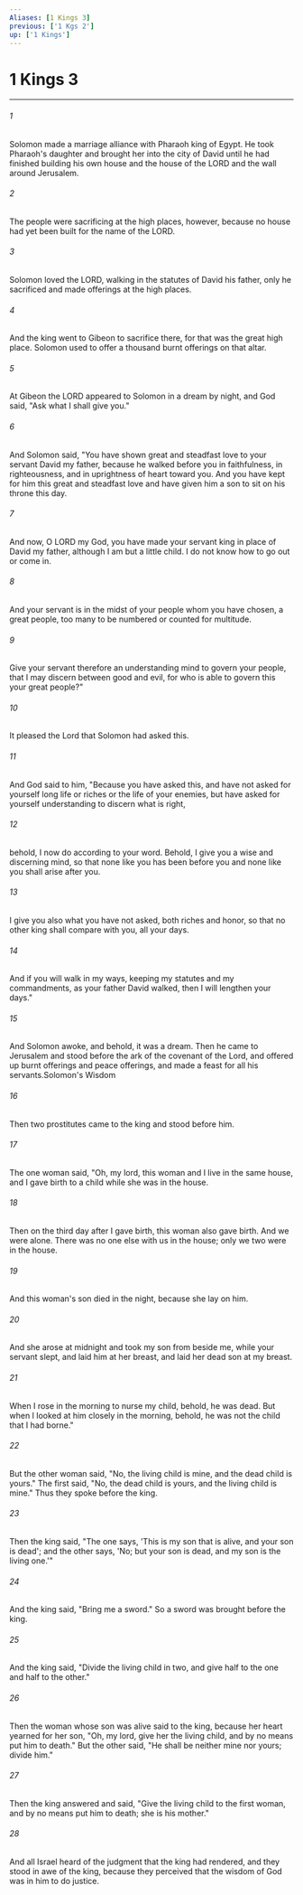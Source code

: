 ```yaml
---
Aliases: [1 Kings 3]
previous: ['1 Kgs 2']
up: ['1 Kings']
---
```

# 1 Kings 3

***

 

###### 1 
Solomon made a marriage alliance with Pharaoh king of Egypt. He took Pharaoh's daughter and brought her into the city of David until he had finished building his own house and the house of the LORD and the wall around Jerusalem. 
 

###### 2 
The people were sacrificing at the high places, however, because no house had yet been built for the name of the LORD.
 
 

###### 3 
Solomon loved the LORD, walking in the statutes of David his father, only he sacrificed and made offerings at the high places. 
 

###### 4 
And the king went to Gibeon to sacrifice there, for that was the great high place. Solomon used to offer a thousand burnt offerings on that altar. 
 

###### 5 
At Gibeon the LORD appeared to Solomon in a dream by night, and God said, "Ask what I shall give you." 
 

###### 6 
And Solomon said, "You have shown great and steadfast love to your servant David my father, because he walked before you in faithfulness, in righteousness, and in uprightness of heart toward you. And you have kept for him this great and steadfast love and have given him a son to sit on his throne this day. 
 

###### 7 
And now, O LORD my God, you have made your servant king in place of David my father, although I am but a little child. I do not know how to go out or come in. 
 

###### 8 
And your servant is in the midst of your people whom you have chosen, a great people, too many to be numbered or counted for multitude. 
 

###### 9 
Give your servant therefore an understanding mind to govern your people, that I may discern between good and evil, for who is able to govern this your great people?"
 
 

###### 10 
It pleased the Lord that Solomon had asked this. 
 

###### 11 
And God said to him, "Because you have asked this, and have not asked for yourself long life or riches or the life of your enemies, but have asked for yourself understanding to discern what is right, 
 

###### 12 
behold, I now do according to your word. Behold, I give you a wise and discerning mind, so that none like you has been before you and none like you shall arise after you. 
 

###### 13 
I give you also what you have not asked, both riches and honor, so that no other king shall compare with you, all your days. 
 

###### 14 
And if you will walk in my ways, keeping my statutes and my commandments, as your father David walked, then I will lengthen your days."
 
 

###### 15 
And Solomon awoke, and behold, it was a dream. Then he came to Jerusalem and stood before the ark of the covenant of the Lord, and offered up burnt offerings and peace offerings, and made a feast for all his servants.Solomon's Wisdom
 
 

###### 16 
Then two prostitutes came to the king and stood before him. 
 

###### 17 
The one woman said, "Oh, my lord, this woman and I live in the same house, and I gave birth to a child while she was in the house. 
 

###### 18 
Then on the third day after I gave birth, this woman also gave birth. And we were alone. There was no one else with us in the house; only we two were in the house. 
 

###### 19 
And this woman's son died in the night, because she lay on him. 
 

###### 20 
And she arose at midnight and took my son from beside me, while your servant slept, and laid him at her breast, and laid her dead son at my breast. 
 

###### 21 
When I rose in the morning to nurse my child, behold, he was dead. But when I looked at him closely in the morning, behold, he was not the child that I had borne." 
 

###### 22 
But the other woman said, "No, the living child is mine, and the dead child is yours." The first said, "No, the dead child is yours, and the living child is mine." Thus they spoke before the king.
 
 

###### 23 
Then the king said, "The one says, 'This is my son that is alive, and your son is dead'; and the other says, 'No; but your son is dead, and my son is the living one.'" 
 

###### 24 
And the king said, "Bring me a sword." So a sword was brought before the king. 
 

###### 25 
And the king said, "Divide the living child in two, and give half to the one and half to the other." 
 

###### 26 
Then the woman whose son was alive said to the king, because her heart yearned for her son, "Oh, my lord, give her the living child, and by no means put him to death." But the other said, "He shall be neither mine nor yours; divide him." 
 

###### 27 
Then the king answered and said, "Give the living child to the first woman, and by no means put him to death; she is his mother." 
 

###### 28 
And all Israel heard of the judgment that the king had rendered, and they stood in awe of the king, because they perceived that the wisdom of God was in him to do justice.
 
